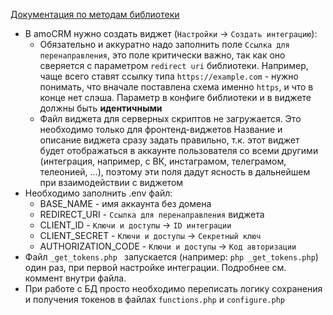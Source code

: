 [Документация по методам библиотеки](https://github.com/amocrm/amocrm-api-php#%D0%BF%D0%BE%D0%B4%D1%85%D0%BE%D0%B4-%D0%BA-%D1%80%D0%B0%D0%B1%D0%BE%D1%82%D0%B5-%D1%81-%D0%B1%D0%B8%D0%B1%D0%BB%D0%B8%D0%BE%D1%82%D0%B5%D0%BA%D0%BE%D0%B9)

* В amoCRM нужно создать виджет (`Настройки` -> `Создать интеграцию`):
    - Обязательно и аккуратно надо заполнить поле `Ссылка для перенаправления`, это поле критически важно, так как оно сверяется с параметром `redirect uri` библиотеки. Например, чаще всего ставят ссылку типа `https://example.com` - нужно понимать, что вначале поставлена схема именно `https`, и что в конце нет слэша. Параметр в конфиге библиотеки и в виджете должны быть **идентичными**
    - Файл виджета для серверных скриптов не загружается. Это необходимо только для фронтенд-виджетов
    Название и описание виджета сразу задать правильно, т.к. этот виджет будет отображаться в аккаунте пользователя со всеми другими (интеграция, например, с ВК, инстаграмом, телеграмом, телеонией, ...), поэтому эти поля дадут ясность в дальнейшем при взаимодействии с виджетом
* Необходимо заполнить .env файл:
    - BASE_NAME - имя аккаунта без домена
    - REDIRECT_URI - `Ссылка для перенаправления` виджета
    - CLIENT_ID - `Ключи и доступы` -> `ID интеграции`
    - CLIENT_SECRET - `Ключи и доступы` -> `Секретный ключ`
    - AUTHORIZATION_CODE - `Ключи и доступы` -> `Код авторизации`
* Файл `_get_tokens.php
` запускается (например: `php _get_tokens.php`) один раз, при первой настройке интеграции. Подробнее см. коммент внутри файла.
* При работе с БД просто необходимо переписать логику сохранения и получения токенов в файлах `functions.php` и `configure.php`